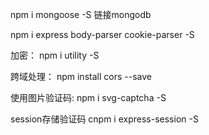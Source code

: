 npm i mongoose -S 链接mongodb

npm i express body-parser cookie-parser -S

加密： npm i utility -S

跨域处理： npm install cors --save

使用图片验证码: npm i svg-captcha -S

session存储验证码  cnpm i express-session -S
